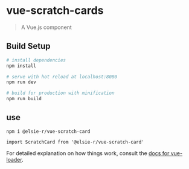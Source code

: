 # vue-scratch-cards

> A Vue.js component

## Build Setup

``` bash
# install dependencies
npm install

# serve with hot reload at localhost:8080
npm run dev

# build for production with minification
npm run build
```
## use
```
npm i @elsie-r/vue-scratch-card

import ScratchCard from '@elsie-r/vue-scratch-card'

```
For detailed explanation on how things work, consult the [docs for vue-loader](http://vuejs.github.io/vue-loader).

